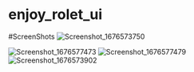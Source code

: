 # enjoy_rolet_ui




#ScreenShots
![Screenshot_1676573750](https://user-images.githubusercontent.com/86409804/219474616-43f90605-02b4-4b3b-939d-4dc521240717.png)

![Screenshot_1676577473](https://user-images.githubusercontent.com/86409804/219474643-1b6136f9-64ff-4b61-924e-17dbf5a5ddfa.png)
![Screenshot_1676577479](https://user-images.githubusercontent.com/86409804/219474686-de448afb-644d-4258-acea-b14393ac2ca2.png)
![Screenshot_1676573902](https://user-images.githubusercontent.com/86409804/219474700-4684256c-5d82-41fc-8413-9da91cb77827.png)
